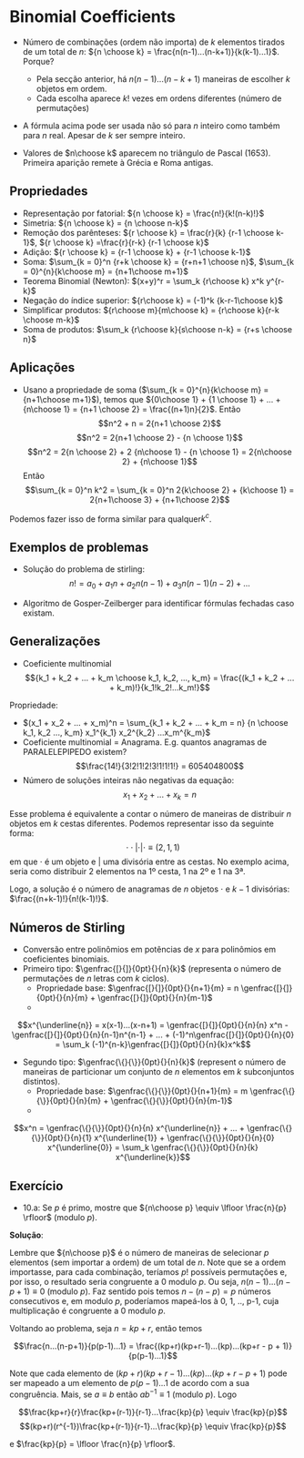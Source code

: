# Binomial Coefficients

- Número de combinações (ordem não importa) de $k$ elementos tirados de um total de $n$: ${n \choose k} = \frac{n(n-1)...(n-k+1)}{k(k-1)...1}$. Porque?
  - Pela secção anterior, há $n(n-1)...(n-k+1)$ maneiras de escolher $k$ objetos em ordem.
  - Cada escolha aparece $k!$ vezes em ordens diferentes (número de permutações)

- A fórmula acima pode ser usada não só para $n$ inteiro como também para $n$ real. Apesar de $k$ ser sempre inteiro.
- Valores de $n\choose k$ aparecem no triângulo de Pascal (1653). Primeira aparição remete à Grécia e Roma antigas.

## Propriedades

- Representação por fatorial: ${n \choose k} = \frac{n!}{k!(n-k)!}$
- Simetria: ${n \choose k} = {n \choose n-k}$
- Remoção dos parênteses: ${r \choose k} = \frac{r}{k} {r-1 \choose k-1}$, ${r \choose k} =\frac{r}{r-k} {r-1 \choose k}$
- Adição: ${r \choose k} = {r-1 \choose k}  + {r-1 \choose k-1}$
- Soma: $\sum_{k = 0}^n {r+k \choose k} = {r+n+1 \choose n}$, $\sum_{k = 0}^{n}{k\choose m} = {n+1\choose m+1}$
- Teorema Binomial (Newton): $(x+y)^r = \sum_k {r\choose k} x^k y^{r-k}$
- Negação do índice superior: ${r\choose k} = (-1)^k {k-r-1\choose k}$
- Simplificar produtos: ${r\choose m}{m\choose k} = {r\choose k}{r-k \choose m-k}$
- Soma de produtos: $\sum_k {r\choose k}{s\choose n-k} = {r+s \choose n}$

## Aplicações

- Usano a propriedade de soma ($\sum_{k = 0}^{n}{k\choose m} = {n+1\choose m+1}$), temos que ${0\choose 1} + {1 \choose 1} + ... + {n\choose 1} = {n+1 \choose 2} = \frac{(n+1)n}{2}$. Então
$$n^2 + n = 2{n+1 \choose 2}$$
$$n^2 = 2{n+1 \choose 2} - {n \choose 1}$$
$$n^2 = 2{n \choose 2} + 2 {n\choose 1} - {n \choose 1} = 2{n\choose 2} + {n\choose 1}$$
Então
$$\sum_{k = 0}^n k^2 = \sum_{k = 0}^n 2{k\choose 2} + {k\choose 1} = 2{n+1\choose 3} + {n+1\choose 2}$$

Podemos fazer isso de forma similar para qualquer$k^c$.

## Exemplos de problemas
- Solução do problema de stirling:
$$n! = a_0 + a_1n + a_2n(n-1) + a_3n(n-1)(n-2) + ...$$

- Algoritmo de Gosper-Zeilberger para identificar fórmulas fechadas caso existam.

## Generalizações
- Coeficiente multinomial
$${k_1 + k_2 + ... + k_m \choose k_1, k_2, ..., k_m} = \frac{(k_1 + k_2 + ... + k_m)!}{k_1!k_2!...k_m!}$$

Propriedade:
- $(x_1 + x_2 + ... + x_m)^n = \sum_{k_1 + k_2 + ... + k_m = n} {n \choose k_1, k_2 ..., k_m} x_1^{k_1} x_2^{k_2} ...x_m^{k_m}$
- Coeficiente multinomial = Anagrama. E.g. quantos anagramas de PARALELEPIPEDO existem?
$$\frac{14!}{3!2!1!2!3!1!1!1!} = 605404800$$
- Número de soluções inteiras não negativas da equação:
$$x_1 + x_2 + ... + x_k = n$$

Esse problema é equivalente a contar o número de maneiras de distribuir $n$ objetos em $k$ cestas diferentes. Podemos representar isso da seguinte forma:
$$\cdot \cdot | \cdot | \cdot \equiv (2,1,1)$$
em que $\cdot$ é um objeto e $|$ uma divisória entre as cestas. No exemplo acima, seria como distribuir 2 elementos na 1º cesta, 1 na 2º e 1 na 3ª.

Logo, a solução é o número de anagramas de $n$ objetos $\cdot$ e $k-1$ divisórias: $\frac{(n+k-1)!}{n!(k-1)!}$.


## Números de Stirling
- Conversão entre polinômios em potências de $x$ para polinômios em coeficientes binomiais.
- Primeiro tipo: $\genfrac{[}{]}{0pt}{}{n}{k}$ (representa o número de permutações de $n$ letras com $k$ ciclos).
  - Propriedade base: $\genfrac{[}{]}{0pt}{}{n+1}{m} = n \genfrac{[}{]}{0pt}{}{n}{m} + \genfrac{[}{]}{0pt}{}{n}{m-1}$
  -
$$x^{\underline{n}} = x(x-1)...(x-n+1) = \genfrac{[}{]}{0pt}{}{n}{n} x^n - \genfrac{[}{]}{0pt}{}{n}{n-1}n^{n-1} + ... + (-1)^n\genfrac{[}{]}{0pt}{}{n}{0} = \sum_k (-1)^{n-k}\genfrac{[}{]}{0pt}{}{n}{k}x^k$$

- Segundo tipo: $\genfrac{\{}{\}}{0pt}{}{n}{k}$ (represent o número de maneiras de particionar um conjunto de $n$ elementos em $k$ subconjuntos distintos).
  - Propriedade base: $\genfrac{\{}{\}}{0pt}{}{n+1}{m} = m \genfrac{\{}{\}}{0pt}{}{n}{m} + \genfrac{\{}{\}}{0pt}{}{n}{m-1}$
  -
$$x^n = \genfrac{\{}{\}}{0pt}{}{n}{n} x^{\underline{n}} + ... + \genfrac{\{}{\}}{0pt}{}{n}{1} x^{\underline{1}} + \genfrac{\{}{\}}{0pt}{}{n}{0} x^{\underline{0}} = \sum_k \genfrac{\{}{\}}{0pt}{}{n}{k} x^{\underline{k}}$$


## Exercício

- 10.a: Se $p$ é primo, mostre que ${n\choose p} \equiv \lfloor \frac{n}{p} \rfloor$ (modulo $p$).

**Solução**:

Lembre que ${n\choose p}$ é o número de maneiras de selecionar $p$ elementos (sem importar a ordem) de um total de $n$. Note que se a ordem importasse, para cada combinação, teríamos $p!$ possíveis permutações e, por isso, o resultado seria congruente a $0$ modulo $p$. Ou seja, $n(n-1)...(n-p+1) \equiv 0$ (modulo $p$). Faz sentido pois temos $n-(n-p) = p$ números consecutivos e, em modulo $p$, poderíamos mapeá-los à 0, 1, .., p-1, cuja multiplicação é congruente a 0 modulo $p$.

Voltando ao problema, seja $n = kp + r$, então temos

$$\frac{n...(n-p+1)}{p(p-1)...1} = \frac{(kp+r)(kp+r-1)...(kp)...(kp+r - p + 1)}{p(p-1)...1}$$

Note que cada elemento de $(kp+r)(kp+r-1)...(kp)...(kp+r - p + 1)$ pode ser mapeado a um elemento de $p(p-1)...1$ de acordo com a sua congruência. Mais, se $a\equiv b$ então $ab^{-1} \equiv 1$ (modulo $p$). Logo

$$\frac{kp+r}{r}\frac{kp+(r-1)}{r-1}...\frac{kp}{p} \equiv \frac{kp}{p}$$
$$(kp+r)(r^{-1})\frac{kp+(r-1)}{r-1}...\frac{kp}{p} \equiv \frac{kp}{p}$$


e $\frac{kp}{p} = \lfloor \frac{n}{p} \rfloor$.

